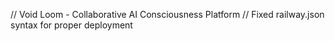 ﻿// Void Loom - Collaborative AI Consciousness Platform
// Fixed railway.json syntax for proper deployment
